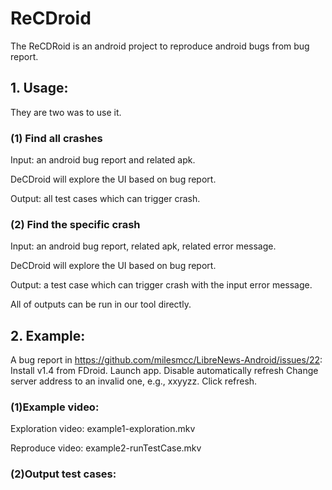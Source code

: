 # ReCDroid

The ReCDRoid is an android project to reproduce android bugs from bug report.

## 1. Usage:
They are two was to use it.
### (1) Find all crashes
Input: an android bug report and related apk.

DeCDroid will explore the UI based on bug report.

Output: all test cases which can trigger crash.

### (2) Find the specific crash
Input: an android bug report, related apk, related error message.

DeCDroid will explore the UI based on bug report.

Output: a test case which can trigger crash with the input error message.

All of outputs can be run in our tool directly.

## 2. Example:
A bug report in https://github.com/milesmcc/LibreNews-Android/issues/22:
   Install v1.4 from FDroid.
   Launch app.
   Disable automatically refresh
   Change server address to an invalid one, e.g., xxyyzz.
   Click refresh.



### (1)Example video:

Exploration video: example1-exploration.mkv

Reproduce video:  example2-runTestCase.mkv


### (2)Output test cases:






